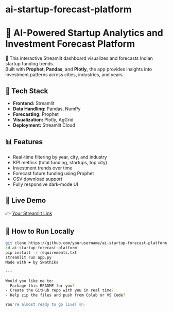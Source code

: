 # ai-startup-forecast-platform
# 💼 AI-Powered Startup Analytics and Investment Forecast Platform

🚀 This interactive Streamlit dashboard visualizes and forecasts Indian startup funding trends.  
Built with **Prophet**, **Pandas**, and **Plotly**, the app provides insights into investment patterns across cities, industries, and years.

## 🔧 Tech Stack
- **Frontend:** Streamlit
- **Data Handling:** Pandas, NumPy
- **Forecasting:** Prophet
- **Visualization:** Plotly, AgGrid
- **Deployment:** Streamlit Cloud

## 📊 Features
- Real-time filtering by year, city, and industry
- KPI metrics (total funding, startups, top city)
- Investment trends over time
- Forecast future funding using Prophet
- CSV download support
- Fully responsive dark-mode UI

## 🚀 Live Demo
👉 [Your Streamlit Link](https://ai-powered-startup-insights-market-trends-dashboard.streamlit.app)

## 📂 How to Run Locally
```bash
git clone https://github.com/yourusername/ai-startup-forecast-platform.git
cd ai-startup-forecast-platform
pip install -r requirements.txt
streamlit run app.py
Made with ❤️ by Swathika

---

Would you like me to:
- Package this README for you?
- Create the GitHub repo with you in real time?
- Help zip the files and push from Colab or VS Code?

You're almost ready to go live! 🌐✨
